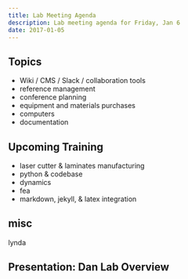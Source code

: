 ```yaml
---
title: Lab Meeting Agenda
description: Lab meeting agenda for Friday, Jan 6
date: 2017-01-05
---
```


Topics
------------

* Wiki / CMS / Slack / collaboration tools
* reference management
* conference planning
* equipment and materials purchases
* computers
* documentation

Upcoming Training
-----------------
* laser cutter & laminates manufacturing
* python & codebase
* dynamics
* fea
* markdown, jekyll, & latex integration

misc
---------
lynda

Presentation: Dan Lab Overview
--------------
